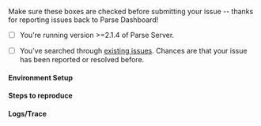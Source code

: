 Make sure these boxes are checked before submitting your issue -- thanks for reporting issues back to Parse Dashboard!

- [ ] You're running version >=2.1.4 of Parse Server.

- [ ] You've searched through [existing issues](https://github.com/ParsePlatform/parse-dashboard/issues?utf8=%E2%9C%93&q=). Chances are that your issue has been reported or resolved before.

#### Environment Setup


#### Steps to reproduce


#### Logs/Trace
